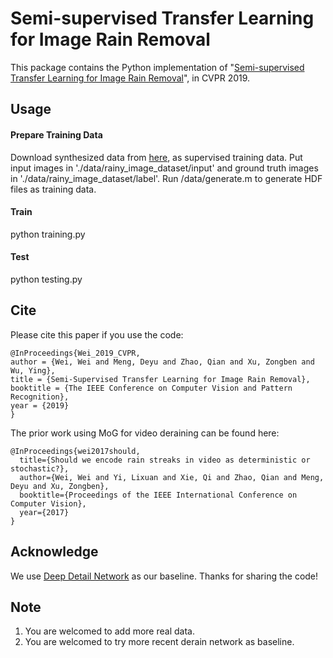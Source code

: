 # Semi-supervised Transfer Learning for Image Rain Removal

This package contains the Python implementation of "[Semi-supervised Transfer Learning for Image Rain Removal](https://arxiv.org/pdf/1807.11078.pdf)", in CVPR 2019.





## Usage

#### Prepare Training Data
Download synthesized data from [here](https://github.com/jinnovation/rainy-image-dataset), as supervised training data. Put input images in './data/rainy_image_dataset/input' and ground truth images in './data/rainy_image_dataset/label'.
Run /data/generate.m to generate HDF files as training data.

#### Train
python training.py

#### Test
python testing.py

## Cite
Please cite this paper if you use the code:

    @InProceedings{Wei_2019_CVPR,
    author = {Wei, Wei and Meng, Deyu and Zhao, Qian and Xu, Zongben and Wu, Ying},
    title = {Semi-Supervised Transfer Learning for Image Rain Removal},
    booktitle = {The IEEE Conference on Computer Vision and Pattern Recognition},
    year = {2019}
    }
    
The prior work using MoG for video deraining can be found here:

    @InProceedings{wei2017should,
      title={Should we encode rain streaks in video as deterministic or stochastic?},
      author={Wei, Wei and Yi, Lixuan and Xie, Qi and Zhao, Qian and Meng, Deyu and Xu, Zongben},
      booktitle={Proceedings of the IEEE International Conference on Computer Vision},
      year={2017}
    }

## Acknowledge
We use [Deep Detail Network](https://xueyangfu.github.io/projects/cvpr2017.html) as our baseline. Thanks for sharing the code!

## Note
1. You are welcomed to add more real data.
2. You are welcomed to try more recent derain network as baseline.
